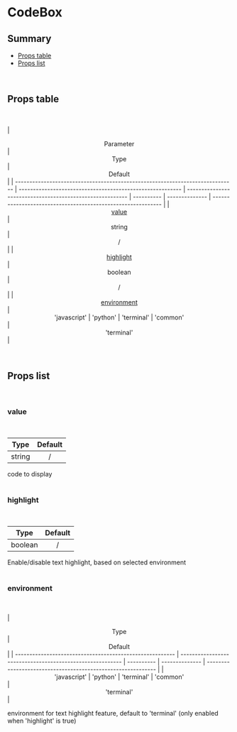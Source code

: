 # CodeBox

## Summary

- [Props table](#props-table)
- [Props list](#props-list)

<br>

## Props table

<br>

| <div style='text-align:center;margin:auto;'>Parameter</div>                   | <div style='text-align:center;margin:auto;'>Type</div>    | <div style='text-align:center;margin:auto;'>Default</div> |
| ----------------------------------------------------------------------------- | --------------------------------------------------------- | --------------------------------------------------------- | ---------- | -------------- | ------------------------------------------------------------ |
| <div style='text-align:center;margin:auto;'>[value](#value)</div>             | <div style='text-align:center;margin:auto;'>string</div>  | <div style='text-align:center;margin:auto;'>/</div>       |
| <div style='text-align:center;margin:auto;'>[highlight](#highlight)</div>     | <div style='text-align:center;margin:auto;'>boolean</div> | <div style='text-align:center;margin:auto;'>/</div>       |
| <div style='text-align:center;margin:auto;'>[environment](#environment)</div> | <div style='text-align:center;margin:auto;'>'javascript'  | 'python'                                                  | 'terminal' | 'common'</div> | <div style='text-align:center;margin:auto;'>'terminal'</div> |

<br>

## Props list

<br>

### value

<br>

| <div style='text-align:center;margin:auto;'>Type</div>   | <div style='text-align:center;margin:auto;'>Default</div> |
| -------------------------------------------------------- | --------------------------------------------------------- |
| <div style='text-align:center;margin:auto;'>string</div> | <div style='text-align:center;margin:auto;'>/</div>       |

code to display<br><br>

### highlight

<br>

| <div style='text-align:center;margin:auto;'>Type</div>    | <div style='text-align:center;margin:auto;'>Default</div> |
| --------------------------------------------------------- | --------------------------------------------------------- |
| <div style='text-align:center;margin:auto;'>boolean</div> | <div style='text-align:center;margin:auto;'>/</div>       |

Enable/disable text highlight, based on selected environment<br><br>

### environment

<br>

| <div style='text-align:center;margin:auto;'>Type</div>   | <div style='text-align:center;margin:auto;'>Default</div> |
| -------------------------------------------------------- | --------------------------------------------------------- | ---------- | -------------- | ------------------------------------------------------------ |
| <div style='text-align:center;margin:auto;'>'javascript' | 'python'                                                  | 'terminal' | 'common'</div> | <div style='text-align:center;margin:auto;'>'terminal'</div> |

environment for text highlight feature, default to 'terminal' (only enabled when 'highlight' is true)<br><br>
